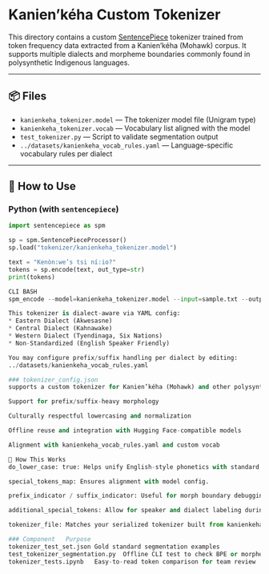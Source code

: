 # Kanien’kéha Custom Tokenizer

This directory contains a custom [SentencePiece](https://github.com/google/sentencepiece) tokenizer trained from token frequency data extracted from a Kanien’kéha (Mohawk) corpus. It supports multiple dialects and morpheme boundaries commonly found in polysynthetic Indigenous languages.

---

## 📦 Files

- `kanienkeha_tokenizer.model` — The tokenizer model file (Unigram type)
- `kanienkeha_tokenizer.vocab` — Vocabulary list aligned with the model
- `test_tokenizer.py` — Script to validate segmentation output
- `../datasets/kanienkeha_vocab_rules.yaml` — Language-specific vocabulary rules per dialect

---

## 🧠 How to Use

### Python (with `sentencepiece`)

```python
import sentencepiece as spm

sp = spm.SentencePieceProcessor()
sp.load("tokenizer/kanienkeha_tokenizer.model")

text = "Kenòn:we’s tsi ní:io?"
tokens = sp.encode(text, out_type=str)
print(tokens)

CLI BASH
spm_encode --model=kanienkeha_tokenizer.model --input=sample.txt --output_format=piece

This tokenizer is dialect-aware via YAML config:
* Eastern Dialect (Akwesasne)
* Central Dialect (Kahnawake)
* Western Dialect (Tyendinaga, Six Nations)
* Non-Standardized (English Speaker Friendly)

You may configure prefix/suffix handling per dialect by editing:
../datasets/kanienkeha_vocab_rules.yaml

### tokenizer_config.json 
supports a custom tokenizer for Kanien’kéha (Mohawk) and other polysynthetic Indigenous languages with:

Support for prefix/suffix-heavy morphology

Culturally respectful lowercasing and normalization

Offline reuse and integration with Hugging Face-compatible models

Alignment with kanienkeha_vocab_rules.yaml and custom vocab

🧠 How This Works
do_lower_case: true: Helps unify English-style phonetics with standard orthography.

special_tokens_map: Ensures alignment with model config.

prefix_indicator / suffix_indicator: Useful for morph boundary debugging.

additional_special_tokens: Allow for speaker and dialect labeling during fine-tuning and inference.

tokenizer_file: Matches your serialized tokenizer built from kanienkeha_vocab_rules.yaml.

### Component	Purpose
tokenizer_test_set.json	Gold standard segmentation examples
test_tokenizer_segmentation.py	Offline CLI test to check BPE or morpheme rules
tokenizer_tests.ipynb	Easy-to-read token comparison for team review





